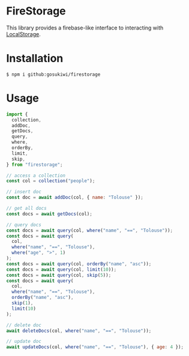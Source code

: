 # FireStorage

This library provides a firebase-like interface to interacting with
[LocalStorage](https://developer.mozilla.org/en-US/docs/Web/API/Window/localStorage).

# Installation

    $ npm i github:gosukiwi/firestorage

# Usage

```javascript
import {
  collection,
  addDoc,
  getDocs,
  query,
  where,
  orderBy,
  limit,
  skip,
} from "firestorage";

// access a collection
const col = collection("people");

// insert doc
const doc = await addDoc(col, { name: "Tolouse" });

// get all docs
const docs = await getDocs(col);

// query docs
const docs = await query(col, where("name", "==", "Tolouse"));
const docs = await query(
  col,
  where("name", "==", "Tolouse"),
  where("age", ">", 1)
);
const docs = await query(col, orderBy("name", "asc"));
const docs = await query(col, limit(10));
const docs = await query(col, skip(5));
const docs = await query(
  col,
  where("name", "==", "Tolouse"),
  orderBy("name", "asc"),
  skip(1),
  limit(10)
);

// delete doc
await deleteDocs(col, where("name", "==", "Tolouse"));

// update doc
await updateDocs(col, where("name", "==", "Tolouse"), { age: 4 });
```
